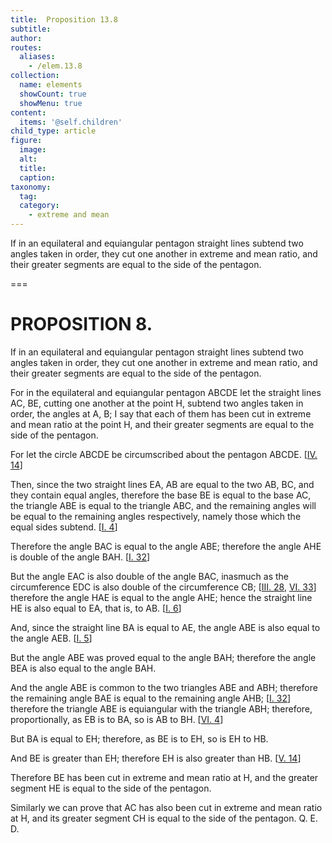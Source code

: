 ```yaml
---
title:  Proposition 13.8
subtitle: 
author:
routes:
  aliases:
    - /elem.13.8
collection:
  name: elements
  showCount: true
  showMenu: true
content:
  items: '@self.children'
child_type: article
figure:
  image:
  alt:
  title:
  caption:
taxonomy:
  tag:
  category:
    - extreme and mean
---
```


<p><hi rend="ital">If in an equilateral and equiangular pentagon straight lines subtend two angles taken in order</hi>, <hi rend="ital">they cut one another in extreme and mean ratio</hi>, <hi rend="ital">and their greater segments are equal to the side of the pentagon.</hi>
      </p>

===

<h1>PROPOSITION 8.</h1>
<p><span class="ital">If in an equilateral and equiangular pentagon straight lines subtend two angles taken in order</span>, <span class="ital">they cut one another in extreme and mean ratio</span>, <span class="ital">and their greater segments are equal to the side of the pentagon.</span>
      </p>

<p>For in the equilateral and equiangular pentagon <span class="ital">ABCDE</span> let the straight lines <span class="ital">AC</span>, <span class="ital">BE</span>, cutting one another at the point <span class="ital">H</span>, subtend two angles taken in order, the angles at <span class="ital">A</span>, <span class="ital">B</span>; I say that each of them has been cut in extreme and mean ratio at the point <span class="ital">H</span>, and their greater segments are equal to the side of the pentagon. 
      </p>

<p>For let the circle <span class="ital">ABCDE</span> be circumscribed about the pentagon <span class="ital">ABCDE</span>. [<a href="/elem.4.14">IV. 14</a>] <pb n="454"/></p>

<p>Then, since the two straight lines <span class="ital">EA</span>, <span class="ital">AB</span> are equal to the two <span class="ital">AB</span>, <span class="ital">BC</span>, and they contain equal angles, therefore the base <span class="ital">BE</span> is equal to the base <span class="ital">AC</span>, the triangle <span class="ital">ABE</span> is equal to the triangle <span class="ital">ABC</span>, and the remaining angles will be equal to the remaining angles respectively, namely those which the equal sides subtend. [<a href="/elem.1.4">I. 4</a>] </p>

<p>Therefore the angle <span class="ital">BAC</span> is equal to the angle <span class="ital">ABE</span>; therefore the angle <span class="ital">AHE</span> is double of the angle <span class="ital">BAH</span>. [<a href="/elem.1.32">I. 32</a>] </p>

<p>But the angle <span class="ital">EAC</span> is also double of the angle <span class="ital">BAC</span>, inasmuch as the circumference <span class="ital">EDC</span> is also double of the circumference <span class="ital">CB</span>; [<a href="/elem.3.28">III. 28</a>, <a href="/elem.6.33">VI. 33</a>] therefore the angle <span class="ital">HAE</span> is equal to the angle <span class="ital">AHE</span>; hence the straight line <span class="ital">HE</span> is also equal to <span class="ital">EA</span>, that is, to <span class="ital">AB</span>. [<a href="/elem.1.6">I. 6</a>] </p>

<p>And, since the straight line <span class="ital">BA</span> is equal to <span class="ital">AE</span>, the angle <span class="ital">ABE</span> is also equal to the angle <span class="ital">AEB</span>. [<a href="/elem.1.5">I. 5</a>] </p>

<p>But the angle <span class="ital">ABE</span> was proved equal to the angle <span class="ital">BAH</span>; therefore the angle <span class="ital">BEA</span> is also equal to the angle <span class="ital">BAH</span>. </p>

<p>And the angle <span class="ital">ABE</span> is common to the two triangles <span class="ital">ABE</span> and <span class="ital">ABH</span>; therefore the remaining angle <span class="ital">BAE</span> is equal to the remaining angle <span class="ital">AHB</span>; [<a href="/elem.1.32">I. 32</a>] therefore the triangle <span class="ital">ABE</span> is equiangular with the triangle <span class="ital">ABH</span>; therefore, proportionally, as <span class="ital">EB</span> is to <span class="ital">BA</span>, so is <span class="ital">AB</span> to <span class="ital">BH</span>. [<a href="/elem.6.4">VI. 4</a>] </p>

<p>But <span class="ital">BA</span> is equal to <span class="ital">EH</span>; therefore, as <span class="ital">BE</span> is to <span class="ital">EH</span>, so is <span class="ital">EH</span> to <span class="ital">HB</span>. </p>

<p>And <span class="ital">BE</span> is greater than <span class="ital">EH</span>; therefore <span class="ital">EH</span> is also greater than <span class="ital">HB</span>. [<a href="/elem.5.14">V. 14</a>] </p>

<p>Therefore <span class="ital">BE</span> has been cut in extreme and mean ratio at <span class="ital">H</span>, and the greater segment <span class="ital">HE</span> is equal to the side of the pentagon. </p>

<p>Similarly we can prove that <span class="ital">AC</span> has also been cut in extreme and mean ratio at <span class="ital">H</span>, and its greater segment <span class="ital">CH</span> is equal to the side of the pentagon. Q. E. D.<pb n="455"/></p>
